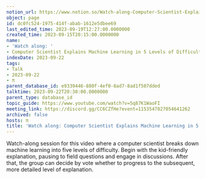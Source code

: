 ```yaml
---
notion_url: https://www.notion.so/Watch-along-Computer-Scientist-Explains-Machine-Learning-in-5-Levels-of-Difficulty-WIRED-dc0fc5241975414fabab1612e5dbee69
object: page
id: dc0fc524-1975-414f-abab-1612e5dbee69
last_edited_time: 2023-09-19T12:27:00.0000000
created_time: 2023-09-15T20:15:00.0000000
name:
- 'Watch along: '
- Computer Scientist Explains Machine Learning in 5 Levels of Difficulty | WIRED
indexDate: 2023-09-22
tags:
- Talk
- 2023-09-22
- π
parent_database_id: e9339446-880f-4ef0-8ad7-8ad1f507dded
talktime: 2023-09-22T20:30:00.0000000
parent_type: database_id
topic_guide: https://www.youtube.com/watch?v=5q87K1WaoFI
meeting_link: https://discord.gg/CC6CZfHe?event=1153547827054641262
archived: false
hosts: π
title: 'Watch along: Computer Scientist Explains Machine Learning in 5 Levels of Difficulty | WIRED'
---
```



Watch-along session for this video where a computer scientist breaks down machine learning into five levels of difficulty.
Begin with the kid-friendly explanation, pausing to field questions and engage in discussions. After that, the group can decide by vote whether to progress to the subsequent, more detailed level of explanation.

























